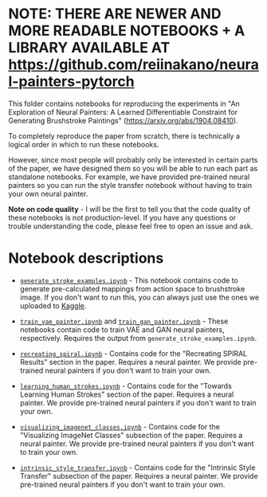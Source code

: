 # NOTE: THERE ARE NEWER AND MORE READABLE NOTEBOOKS + A LIBRARY AVAILABLE AT https://github.com/reiinakano/neural-painters-pytorch

This folder contains notebooks for reproducing the experiments in "An Exploration of Neural Painters: A Learned Differentiable Constraint for Generating Brushstroke Paintings" (https://arxiv.org/abs/1904.08410).

To completely reproduce the paper from scratch, there is technically a logical order in which to run these notebooks. 

However, since most people will probably only be interested in certain parts of the paper, we have designed them so you will be able to run each part as standalone notebooks. For example, we have provided pre-trained neural painters so you can run the style transfer notebook without having to train your own neural painter.

**Note on code quality** - I will be the first to tell you that the code quality of these notebooks is not production-level. If you have any questions or trouble understanding the code, please feel free to open an issue and ask.

# Notebook descriptions

* [`generate_stroke_examples.ipynb`](https://colab.research.google.com/github/reiinakano/neural-painters/blob/master/notebooks/generate_stroke_examples.ipynb) - This notebook contains code to generate pre-calculated mappings from action space to brushstroke image. If you don't want to run this, you can always just use the ones we uploaded to [Kaggle](https://www.kaggle.com/reiinakano/mypaint_brushstrokes).

* [`train_vae_painter.ipynb`](https://colab.research.google.com/github/reiinakano/neural-painters/blob/master/notebooks/train_vae_painter.ipynb) and [`train_gan_painter.ipynb`](https://colab.research.google.com/github/reiinakano/neural-painters/blob/master/notebooks/train_gan_painter.ipynb) - These notebooks contain code to train VAE and GAN neural painters, respectively. Requires the output from `generate_stroke_examples.ipynb`.

* [`recreating_spiral.ipynb`](https://colab.research.google.com/github/reiinakano/neural-painters/blob/master/notebooks/recreating_spiral.ipynb) - Contains code for the "Recreating SPIRAL Results" section in the paper. Requires a neural painter. We provide pre-trained neural painters if you don't want to train your own.

* [`learning_human_strokes.ipynb`](https://colab.research.google.com/github/reiinakano/neural-painters/blob/master/notebooks/learning_human_strokes.ipynb) - Contains code for the "Towards Learning Human Strokes" section of the paper. Requires a neural painter. We provide pre-trained neural painters if you don't want to train your own.

* [`visualizing_imagenet_classes.ipynb`](https://colab.research.google.com/github/reiinakano/neural-painters/blob/master/notebooks/visualizing_imagenet_classes.ipynb) - Contains code for the "Visualizing ImageNet Classes" subsection of the paper. Requires a neural painter. We provide pre-trained neural painters if you don't want to train your own.

* [`intrinsic_style_transfer.ipynb`](https://colab.research.google.com/github/reiinakano/neural-painters/blob/master/notebooks/intrinsic_style_transfer.ipynb) - Contains code for the "Intrinsic Style Transfer" subsection of the paper. Requires a neural painter. We provide pre-trained neural painters if you don't want to train your own.
